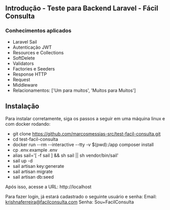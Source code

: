 ## Introdução - Teste para Backend Laravel - Fácil Consulta

### Conhecimentos aplicados
- Laravel Sail
- Autenticação JWT
- Resources e Collections
- SoftDelete
- Validators
- Factories e Seeders
- Response HTTP
- Request
- Middleware
- Relacionamentos: ['Um para muitos', 'Muitos para Muitos']

## Instalação
Para instalar corretamente, siga os passos a seguir em uma máquina linux e com docker rodando:
- git clone https://github.com/marcosmessias-src/test-facil-consulta.git
- cd test-facil-consulta
- docker run --rm --interactive --tty -v $(pwd):/app composer install
- cp .env.example .env
- alias sail='[ -f sail ] && sh sail || sh vendor/bin/sail'
- sail up -d
- sail artisan key:generate
- sail artisan migrate
- sail artisan db:seed

Após isso, acesse a URL: http://localhost

Para fazer login, já estará cadastrado o seguinte usuário e senha:
Email: krishnaferreira@facilconsulta.com
Senha: Sou+FacilConsulta


